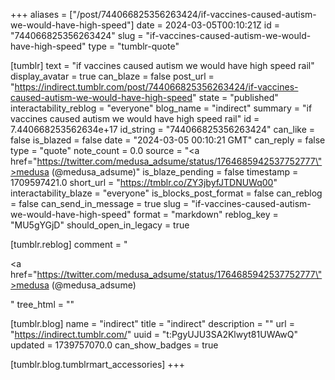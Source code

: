 +++
aliases = ["/post/744066825356263424/if-vaccines-caused-autism-we-would-have-high-speed"]
date = 2024-03-05T00:10:21Z
id = "744066825356263424"
slug = "if-vaccines-caused-autism-we-would-have-high-speed"
type = "tumblr-quote"

[tumblr]
text = "if vaccines caused autism we would have high speed rail"
display_avatar = true
can_blaze = false
post_url = "https://indirect.tumblr.com/post/744066825356263424/if-vaccines-caused-autism-we-would-have-high-speed"
state = "published"
interactability_reblog = "everyone"
blog_name = "indirect"
summary = "if vaccines caused autism we would have high speed rail"
id = 7.440668253562634e+17
id_string = "744066825356263424"
can_like = false
is_blazed = false
date = "2024-03-05 00:10:21 GMT"
can_reply = false
type = "quote"
note_count = 0.0
source = "<a href=\"https://twitter.com/medusa_adsume/status/1764685942537752777\">medusa (@medusa_adsume)</a>"
is_blaze_pending = false
timestamp = 1709597421.0
short_url = "https://tmblr.co/ZY3jbyfJTDNUWq00"
interactability_blaze = "everyone"
is_blocks_post_format = false
can_reblog = false
can_send_in_message = true
slug = "if-vaccines-caused-autism-we-would-have-high-speed"
format = "markdown"
reblog_key = "MU5gYGjD"
should_open_in_legacy = true

[tumblr.reblog]
comment = "<p><a href=\"https://twitter.com/medusa_adsume/status/1764685942537752777\">medusa (@medusa_adsume)</a></p>"
tree_html = ""

[tumblr.blog]
name = "indirect"
title = "indirect"
description = ""
url = "https://indirect.tumblr.com/"
uuid = "t:PgyUJU3SA2Klwyt81UWAwQ"
updated = 1739757070.0
can_show_badges = true

[tumblr.blog.tumblrmart_accessories]
+++
